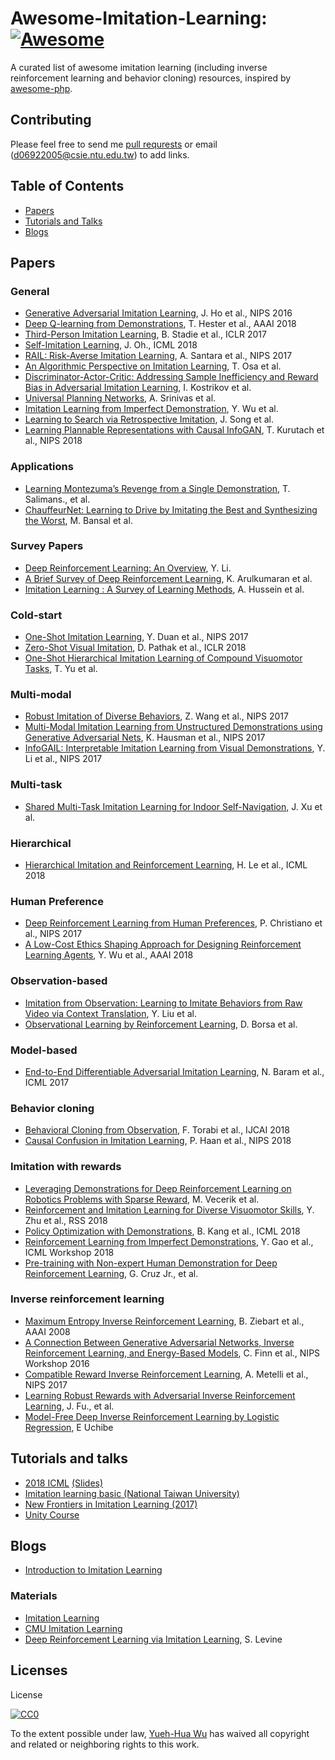 # Awesome-Imitation-Learning: [![Awesome](https://cdn.rawgit.com/sindresorhus/awesome/d7305f38d29fed78fa85652e3a63e154dd8e8829/media/badge.svg)](https://github.com/sindresorhus/awesome)
A curated list of awesome imitation learning (including inverse reinforcement learning and behavior cloning) resources, inspired by [awesome-php](https://github.com/ziadoz/awesome-php).

## Contributing 
Please feel free to send me [pull requrests](https://github.com/kristery/Awesome-Imitation-Learning/pulls) or email (d06922005@csie.ntu.edu.tw) to add links.

## Table of Contents

  - [Papers](#papers)
  - [Tutorials and Talks](#tutorials-and-talks)
  - [Blogs](#blogs)

## Papers

### General
  * [Generative Adversarial Imitation Learning](https://arxiv.org/abs/1606.03476), J. Ho et al., NIPS 2016
  * [Deep Q-learning from Demonstrations](https://arxiv.org/abs/1704.03732), T. Hester et al., AAAI 2018
  * [Third-Person Imitation Learning](https://arxiv.org/abs/1703.01703), B. Stadie et al., ICLR 2017
  * [Self-Imitation Learning](https://arxiv.org/abs/1806.05635), J. Oh., ICML 2018
  * [RAIL: Risk-Averse Imitation Learning](https://arxiv.org/abs/1707.06658), A. Santara et al., NIPS 2017
  * [An Algorithmic Perspective on Imitation Learning](https://www.nowpublishers.com/article/Details/ROB-053), T. Osa et al.
  * [Discriminator-Actor-Critic: Addressing Sample Inefficiency and Reward Bias in Adversarial Imitation Learning](https://arxiv.org/pdf/1809.02925.pdf), I. Kostrikov et al.
  * [Universal Planning Networks](https://arxiv.org/pdf/1804.00645.pdf), A. Srinivas et al.
  * [Imitation Learning from Imperfect Demonstration](https://arxiv.org/abs/1901.09387), Y. Wu et al.
  * [Learning to Search via Retrospective Imitation](https://authors.library.caltech.edu/92668/1/1804.00846.pdf), J. Song et al.
  * [Learning Plannable Representations with Causal InfoGAN](http://papers.nips.cc/paper/8090-learning-plannable-representations-with-causal-infogan.pdf), T. Kurutach et al., NIPS 2018

### Applications
  * [Learning Montezuma’s Revenge from a Single Demonstration](https://arxiv.org/pdf/1812.03381.pdf), T. Salimans., et al.
  * [ChauffeurNet: Learning to Drive by Imitating the Best and Synthesizing the Worst](https://arxiv.org/pdf/1812.03079.pdf), M. Bansal et al.

### Survey Papers
  * [Deep Reinforcement Learning: An Overview](https://arxiv.org/abs/1701.07274), Y. Li. 
  * [A Brief Survey of Deep Reinforcement Learning](https://arxiv.org/abs/1708.05866), K. Arulkumaran et al.
  * [Imitation Learning : A Survey of Learning Methods](http://www.open-access.bcu.ac.uk/5045/1/Imitation%20Learning%20A%20Survey%20of%20Learning%20Methods.pdf), A. Hussein et al.

### Cold-start
  * [One-Shot Imitation Learning](http://papers.nips.cc/paper/6709-one-shot-imitation-learning), Y. Duan et al., NIPS 2017
  * [Zero-Shot Visual Imitation](http://openaccess.thecvf.com/content_cvpr_2018_workshops/papers/w40/Pathak_Zero-Shot_Visual_Imitation_CVPR_2018_paper.pdf), D. Pathak et al., ICLR 2018
  * [One-Shot Hierarchical Imitation Learning of Compound Visuomotor Tasks](https://arxiv.org/pdf/1810.11043.pdf), T. Yu et al.

### Multi-modal
  * [Robust Imitation of Diverse Behaviors](http://papers.nips.cc/paper/7116-robust-imitation-of-diverse-behaviors), Z. Wang et al., NIPS 2017
  * [Multi-Modal Imitation Learning from Unstructured Demonstrations using Generative Adversarial Nets](http://papers.nips.cc/paper/6723-multi-modal-imitation-learning-from-unstructured-demonstrations-using-generative-adversarial-nets), K. Hausman et al., NIPS 2017
  * [InfoGAIL: Interpretable Imitation Learning from Visual Demonstrations](http://papers.nips.cc/paper/6971-infogail-interpretable-imitation-learning-from-visual-demonstrations), Y. Li et al., NIPS 2017

### Multi-task
  * [Shared Multi-Task Imitation Learning for Indoor Self-Navigation](https://arxiv.org/pdf/1808.04503.pdf), J. Xu et al.

### Hierarchical
  * [Hierarchical Imitation and Reinforcement Learning](https://arxiv.org/abs/1803.00590), H. Le et al., ICML 2018

### Human Preference
  * [Deep Reinforcement Learning from Human Preferences](http://papers.nips.cc/paper/7017-deep-reinforcement-learning-from-human-preferences), P. Christiano et al., NIPS 2017
  * [A Low-Cost Ethics Shaping Approach for Designing Reinforcement Learning Agents](https://www.aaai.org/ocs/index.php/AAAI/AAAI18/paper/viewFile/16195/15869), Y. Wu et al., AAAI 2018

### Observation-based
  * [Imitation from Observation: Learning to Imitate Behaviors from Raw Video via Context Translation](https://arxiv.org/abs/1707.03374), Y. Liu et al.
  * [Observational Learning by Reinforcement Learning](https://arxiv.org/abs/1706.06617), D. Borsa et al.


### Model-based
  * [End-to-End Differentiable Adversarial Imitation Learning](http://proceedings.mlr.press/v70/baram17a/baram17a.pdf), N. Baram et al., ICML 2017

### Behavior cloning
  * [Behavioral Cloning from Observation](https://arxiv.org/abs/1805.01954), F. Torabi et al., IJCAI 2018
  * [Causal Confusion in Imitation Learning](https://people.eecs.berkeley.edu/~dineshjayaraman/projects/causal_confusion_nips18.pdf), P. Haan et al., NIPS 2018

### Imitation with rewards
  * [Leveraging Demonstrations for Deep Reinforcement Learning on Robotics Problems with Sparse Reward](https://pdfs.semanticscholar.org/8186/04245973bb30ad021728149a89157b3b2780.pdf), M. Vecerik et al.
  * [Reinforcement and Imitation Learning for Diverse Visuomotor Skills](https://arxiv.org/abs/1802.09564), Y. Zhu et al., RSS 2018
  * [Policy Optimization with Demonstrations](http://proceedings.mlr.press/v80/kang18a.html), B. Kang et al., ICML 2018
  * [Reinforcement Learning from Imperfect Demonstrations](https://arxiv.org/pdf/1802.05313.pdf), Y. Gao et al., ICML Workshop 2018
  * [Pre-training with Non-expert Human Demonstration for Deep Reinforcement Learning](https://arxiv.org/pdf/1812.08904.pdf), G. Cruz Jr., et al.

### Inverse reinforcement learning
  * [Maximum Entropy Inverse Reinforcement Learning](https://www.aaai.org/Papers/AAAI/2008/AAAI08-227.pdf), B. Ziebart et al., AAAI 2008
  * [A Connection Between Generative Adversarial Networks, Inverse Reinforcement Learning, and Energy-Based Models](https://arxiv.org/pdf/1611.03852.pdf), C. Finn et al., NIPS Workshop 2016
  * [Compatible Reward Inverse Reinforcement Learning](https://papers.nips.cc/paper/6800-compatible-reward-inverse-reinforcement-learning), A. Metelli et al., NIPS 2017
  * [Learning Robust Rewards with Adversarial Inverse Reinforcement Learning](https://arxiv.org/abs/1710.11248), J. Fu., et al.
  * [Model-Free Deep Inverse Reinforcement Learning by Logistic Regression](https://link.springer.com/article/10.1007/s11063-017-9702-7), E Uchibe

## Tutorials and talks
  * [2018 ICML](https://www.youtube.com/watch?v=6rZTaboSY4k) [(Slides)](https://sites.google.com/view/icml2018-imitation-learning/)
  * [Imitation learning basic (National Taiwan University)](https://www.youtube.com/watch?v=rOho-2oJFeA)
  * [New Frontiers in Imitation Learning (2017)](https://www.youtube.com/watch?v=4PnNlvPGbUQi)
  * [Unity Course](https://www.youtube.com/watch?v=uiutRBXfEbg)

## Blogs
  * [Introduction to Imitation Learning](https://blog.statsbot.co/introduction-to-imitation-learning-32334c3b1e7a)

### Materials
  * [Imitation Learning](http://ciml.info/dl/v0_99/ciml-v0_99-ch18.pdf)
  * [CMU Imitation Learning](https://katefvision.github.io/katefSlides/immitation_learning_I_katef.pdf)
  * [Deep Reinforcement Learning via Imitation Learning](https://www.google.com/url?sa=t&rct=j&q=&esrc=s&source=web&cd=10&cad=rja&uact=8&ved=2ahUKEwi7tJ_gvI_eAhXGE7wKHV7WDoUQFjAJegQICRAC&url=https%3A%2F%2Fbcourses.berkeley.edu%2Fcourses%2F1453965%2Ffiles%2F69855652%2Fdownload%3Fverifier%3D5DYZT6niDXA1pc4fTuIndZ1tpIsJeCmcicRgcpY2%26wrap%3D1&usg=AOvVaw2HHdnf9uYaJalo6t9kv46s), S. Levine

## Licenses
License

[![CC0](http://i.creativecommons.org/p/zero/1.0/88x31.png)](http://creativecommons.org/publicdomain/zero/1.0/)

To the extent possible under law, [Yueh-Hua Wu](https://kristery.github.io/) has waived all copyright and related or neighboring rights to this work.
